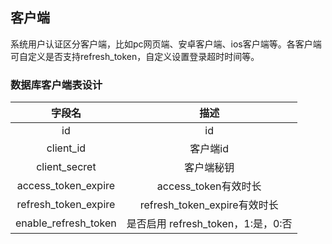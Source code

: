 ## 客户端

系统用户认证区分客户端，比如pc网页端、安卓客户端、ios客户端等。各客户端可自定义是否支持refresh_token，自定义设置登录超时时间等。

### 数据库客户端表设计

|字段名	    			|描述   	            		|
|:----: 				|:----:             		|
|id   					|id		            		|
|client_id				|客户端id	     			|
|client_secret			|客户端秘钥					|
|access_token_expire	|access_token有效时长			|
|refresh_token_expire	|refresh_token_expire有效时长|
|enable_refresh_token	|是否启用	refresh_token，1:是，0:否		|
